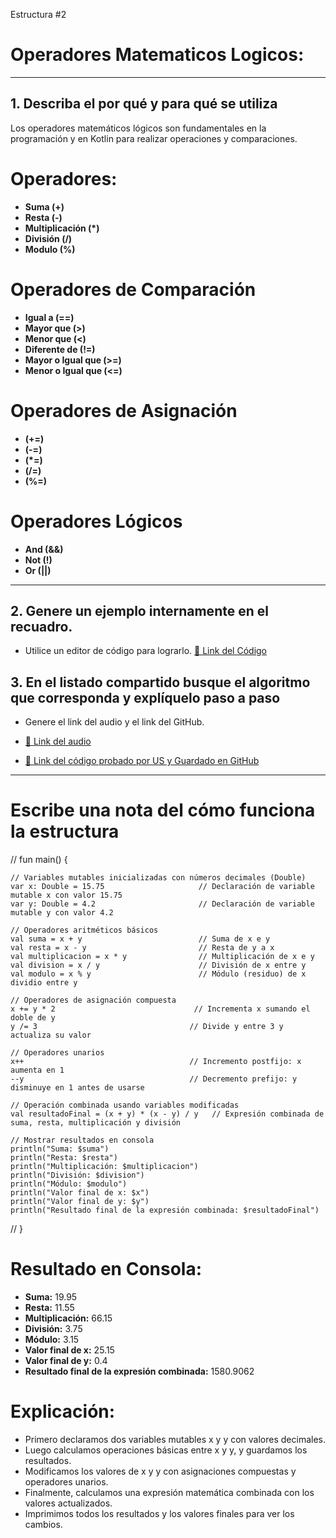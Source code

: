 Estructura #2

# Operadores Matematicos Logicos:

---

## 1. Describa el por qué y para qué se utiliza

Los operadores matemáticos lógicos son fundamentales en la programación y en Kotlin para realizar
operaciones y comparaciones.

# Operadores:

- **Suma (+)**
- **Resta (-)**
- **Multiplicación (*)**
- **División (/)**
- **Modulo (%)**

# Operadores de Comparación

- **Igual a (==)**
- **Mayor que (>)**
- **Menor que (<)**
- **Diferente de (!=)**
- **Mayor o Igual que (>=)**
- **Menor o Igual que (<=)**

# Operadores de Asignación

- **(+=)**
- **(-=)**
- **(*=)**
- **(/=)**
- **(%=)**

# Operadores Lógicos

- **And (&&)**
- **Not (!)**
- **Or (||)**

---

## 2. Genere un ejemplo internamente en el recuadro.

- Utilice un editor de código para lograrlo.
  [🔗 Link del Código](https://pl.kotl.in/_HgKSBlEi)

## 3. En el listado compartido busque el algoritmo que corresponda y explíquelo paso a paso

- Genere el link del audio y el link del GitHub.
  
- [🔗 Link del audio](#)
- [🔗 Link del código probado por US y Guardado en GitHub](https://github.com/mejia-Xsbethx15162/FichasExpos/blob/aab98304ca08d09debffad9ad50e79ed91ad0364/OperadoresMat/OperadoresMat.png)

---

# Escribe una nota del cómo funciona la estructura

// fun main() {

    // Variables mutables inicializadas con números decimales (Double)
    var x: Double = 15.75                     // Declaración de variable mutable x con valor 15.75
    var y: Double = 4.2                       // Declaración de variable mutable y con valor 4.2

    // Operadores aritméticos básicos
    val suma = x + y                          // Suma de x e y
    val resta = x - y                         // Resta de y a x
    val multiplicacion = x * y                // Multiplicación de x e y
    val division = x / y                      // División de x entre y
    val modulo = x % y                        // Módulo (residuo) de x dividio entre y

    // Operadores de asignación compuesta
    x += y * 2                               // Incrementa x sumando el doble de y
    y /= 3                                  // Divide y entre 3 y actualiza su valor

    // Operadores unarios
    x++                                     // Incremento postfijo: x aumenta en 1
    --y                                     // Decremento prefijo: y disminuye en 1 antes de usarse

    // Operación combinada usando variables modificadas
    val resultadoFinal = (x + y) * (x - y) / y   // Expresión combinada de suma, resta, multiplicación y división

    // Mostrar resultados en consola
    println("Suma: $suma")
    println("Resta: $resta")
    println("Multiplicación: $multiplicacion")
    println("División: $division")
    println("Módulo: $modulo")
    println("Valor final de x: $x")
    println("Valor final de y: $y")
    println("Resultado final de la expresión combinada: $resultadoFinal")
// }


# Resultado en Consola:

- **Suma:** 19.95
- **Resta:** 11.55
- **Multiplicación:** 66.15
- **División:** 3.75
- **Módulo:** 3.15
- **Valor final de x:** 25.15
- **Valor final de y:** 0.4
- **Resultado final de la expresión combinada:** 1580.9062


# Explicación:

- Primero declaramos dos variables mutables x y y con valores decimales.
- Luego calculamos operaciones básicas entre x y y, y guardamos los resultados.
- Modificamos los valores de x y y con asignaciones compuestas y operadores unarios.
- Finalmente, calculamos una expresión matemática combinada con los valores actualizados.
- Imprimimos todos los resultados y los valores finales para ver los cambios.

